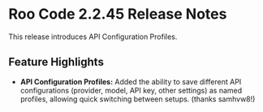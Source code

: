 # Roo Code 2.2.45 Release Notes

This release introduces API Configuration Profiles.

## Feature Highlights

*   **API Configuration Profiles:** Added the ability to save different API configurations (provider, model, API key, other settings) as named profiles, allowing quick switching between setups. (thanks samhvw8!)